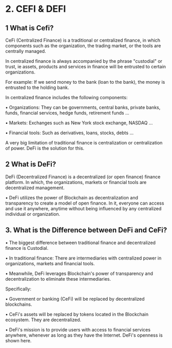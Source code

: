 # 2. CEFI & DEFI

## **1 What is Cefi?**

CeFi \(Centralized Finance\) is a traditional or centralized finance, in which components such as the organization, the trading market, or the tools are centrally managed.

In centralized finance is always accompanied by the phrase "custodial" or trust, ie assets, products and services in finance will be entrusted to certain organizations.

For example: If we send money to the bank \(loan to the bank\), the money is entrusted to the holding bank.

In centralized finance includes the following components:

• Organizations: They can be governments, central banks, private banks, funds, financial services, hedge funds, retirement funds ...

• Markets: Exchanges such as New York stock exchange, NASDAQ ...

• Financial tools: Such as derivatives, loans, stocks, debts ...

A very big limitation of traditional finance is centralization or centralization of power. DeFi is the solution for this.

## **2  What is DeFi?**



DeFi \(Decentralized Finance\) is a decentralized \(or open finance\) finance platform. In which, the organizations, markets or financial tools are decentralized management.

• DeFi utilizes the power of Blockchain as decentralization and transparency to create a model of open finance. In it, everyone can access and use it anywhere, anytime without being influenced by any centralized individual or organization.

## **3. What is the Difference between DeFi and CeFi?**

• The biggest difference between traditional finance and decentralized finance is Custodial.

• In traditional finance: There are intermediaries with centralized power in organizations, markets and financial tools.

• Meanwhile, DeFi leverages Blockchain's power of transparency and decentralization to eliminate these intermediaries.

Specifically:

• Government or banking \(CeFi\) will be replaced by decentralized blockchains.

• CeFi's assets will be replaced by tokens located in the Blockchain ecosystem. They are decentralized.

• DeFi's mission is to provide users with access to financial services anywhere, whenever as long as they have the Internet. DeFi's openness is shown here.  
  


